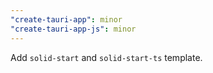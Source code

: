 ```yaml
---
"create-tauri-app": minor
"create-tauri-app-js": minor
---
```


Add `solid-start` and `solid-start-ts` template.